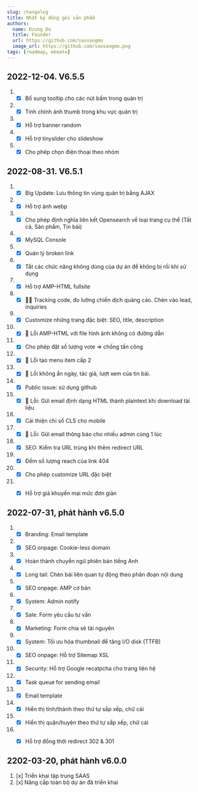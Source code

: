 ```yaml
---
slug: changelog
title: Nhật ký đóng gói sản phẩm
authors:
  name: Dzung Do
  title: Founder
  url: https://github.com/saosangmo
  image_url: https://github.com/saosangmo.png
tags: [roadmap, mkmate]
---
```

## 2022-12-04. V6.5.5
1. - [x] Bổ sung tooltip cho các nút bấm trong quản trị
2. - [x] Tinh chỉnh ảnh thumb trong khu vực quản trị
3. - [x] Hỗ trợ banner random
4. - [x] Hỗ trợ tinyslider cho slideshow
5. - [x] Cho phép chọn điện thoại theo nhóm

## 2022-08-31. V6.5.1
1. - [x] Big Update: Lưu thông tin vùng quản trị bằng AJAX
2. - [x] Hỗ trợ ảnh webp
3. - [x] Cho phép định nghĩa liên kết Opensearch về loại trang cụ thể (Tất cả, Sản phẩm, Tin bài)
4. - [x] MySQL Console
5. - [x] Quản lý broken link
6. - [x] Tắt các chức năng không dùng của dự án để không bị rối khi sử dụng
7. - [x] Hỗ trợ AMP-HTML fullsite
8. - [x] 🥷🏽 Tracking code, đo lường chiến dịch quảng cáo. Chèn vào lead, inquiries
9. - [x] Customize những trang đặc biệt: SEO, title, description
10. - [x] 🐞 Lỗi AMP-HTML với file hình ảnh không có đường dẫn
11. - [x] Cho phép đặt số lượng vote => chống tấn công
12. - [x] 🐞 Lỗi tạo menu item cấp 2
13. - [x] 🐞 Lỗi không ẩn ngày, tác giả, lượt xem của tin bài.
14. - [x] Public issue: sử dụng github
15. - [x] 🐞 Lỗi: Gửi email định dạng HTML thành plaintext khi download tài liệu
16. - [x] Cải thiện chỉ số CLS cho mobile
17. - [x] 🐞 Lỗi: Gửi email thông báo cho nhiều admin cùng 1 lúc
18. - [x] SEO: Kiểm tra URL trùng khi thêm redirect URL
19. - [x] Đếm số lượng reach của link 404
20. - [x] Cho phép customize URL đặc biệt
21. - [x] Hỗ trợ giá khuyến mại mức đơn giản


## 2022-07-31, phát hành v6.5.0
1. - [x] Branding: Email template
2. - [x] SEO onpage: Cookie-less domain
3. - [x] Hoàn thành chuyển ngữ phiên bản tiếng Anh
4. - [x] Long tail: Chèn bài liên quan tự động theo phân đoạn nội dung
5. - [x] SEO onpage: AMP cơ bản
6. - [x] System: Admin notify
7. - [x] Sale: Form yêu cầu tư vấn
8. - [x] Marketing: Form chia sẻ tài nguyên
9. - [x] System: Tối ưu hóa thumbnail để tăng I/O disk (TTFB)
10. - [x] SEO onpage: Hỗ trợ Sitemap XSL
11. - [x] Security: Hỗ trợ Google recatpcha cho trang liên hệ
12. - [x] Task queue for sending email
13. - [x] Email template
14. - [x] Hiển thị tỉnh/thành theo thứ tự sắp xếp, chữ cái
15. - [x] Hiển thị quận/huyện theo thứ tự sắp xếp, chữ cái
16. - [x] Hỗ trợ đồng thời redirect 302 & 301


## 2202-03-20, phát hành v6.0.0
1. [x] Triển khai tập trung SAAS
2. [x] Nâng cấp toàn bộ dự án đã triển khai
